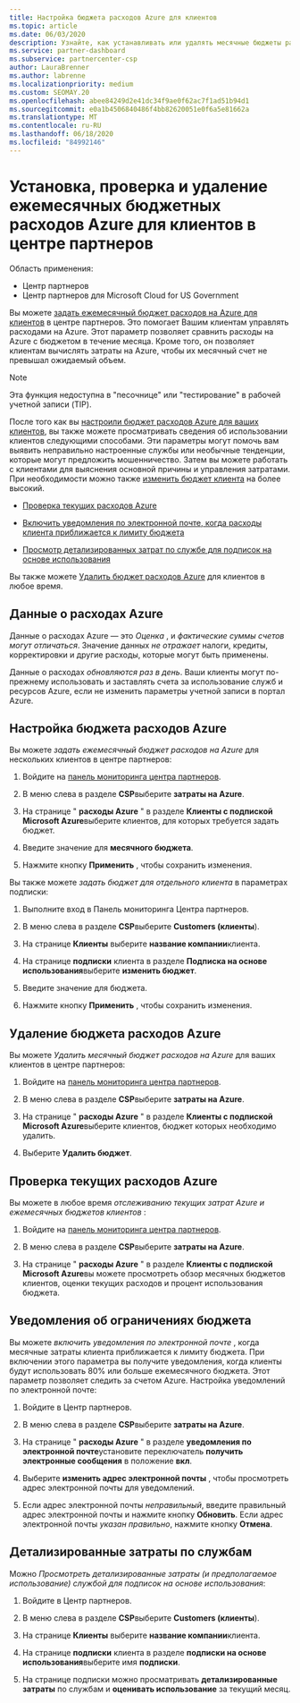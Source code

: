```yaml
---
title: Настройка бюджета расходов Azure для клиентов
ms.topic: article
ms.date: 06/03/2020
description: Узнайте, как устанавливать или удалять месячные бюджеты расходов на Azure для клиентов, а также просматривать данные о расходах Azure и задавать уведомления, связанные с бюджетом.
ms.service: partner-dashboard
ms.subservice: partnercenter-csp
author: LauraBrenner
ms.author: labrenne
ms.localizationpriority: medium
ms.custom: SEOMAY.20
ms.openlocfilehash: abee84249d2e41dc34f9ae0f62ac7f1ad51b94d1
ms.sourcegitcommit: e0a1b4506840486f4bb82620051e0f6a5e81662a
ms.translationtype: MT
ms.contentlocale: ru-RU
ms.lasthandoff: 06/18/2020
ms.locfileid: "84992146"
---
```

# <a name="set-check-or-remove-monthly-azure-spending-budgets-for-customers-in-partner-center"></a>Установка, проверка и удаление ежемесячных бюджетных расходов Azure для клиентов в центре партнеров

Область применения:

- Центр партнеров
- Центр партнеров для Microsoft Cloud for US Government

Вы можете [задать ежемесячный бюджет расходов на Azure для клиентов](#set-azure-spending-budget) в центре партнеров. Это помогает Вашим клиентам управлять расходами на Azure. Этот параметр позволяет сравнить расходы на Azure с бюджетом в течение месяца. Кроме того, он позволяет клиентам вычислять затраты на Azure, чтобы их месячный счет не превышал ожидаемый объем.

> [!NOTE]  
> Эта функция недоступна в "песочнице" или "тестирование" в рабочей учетной записи (TIP).

После того как вы [настроили бюджет расходов Azure для ваших клиентов](#set-azure-spending-budget), вы также можете просматривать сведения об использовании клиентов следующими способами. Эти параметры могут помочь вам выявить неправильно настроенные службы или необычные тенденции, которые могут предложить мошенничество. Затем вы можете работать с клиентами для выяснения основной причины и управления затратами. При необходимости можно также [изменить бюджет клиента](#set-azure-spending-budget) на более высокий.

- [Проверка текущих расходов Azure](#check-current-azure-spending)

- [Включить уведомления по электронной почте, когда расходы клиента приближается к лимиту бюджета](#notifications-for-budget-limits)

- [Просмотр детализированных затрат по службе для подписок на основе использования](#itemized-costs-by-service)

Вы также можете [Удалить бюджет расходов Azure](#remove-azure-spending-budget) для клиентов в любое время.

## <a name="azure-spending-data"></a>Данные о расходах Azure

Данные о расходах Azure — это *Оценка* , и *фактические суммы счетов могут отличаться*. Значение данных *не отражает* налоги, кредиты, корректировки и другие расходы, которые могут быть применены.

Данные о расходах *обновляются раз в день*. Ваши клиенты могут по-прежнему использовать и заставлять счета за использование служб и ресурсов Azure, если не изменить параметры учетной записи в портал Azure.

## <a name="set-azure-spending-budget"></a>Настройка бюджета расходов Azure

Вы можете *задать ежемесячный бюджет расходов на Azure* для нескольких клиентов в центре партнеров:

1. Войдите на [панель мониторинга центра партнеров](https://partner.microsoft.com/dashboard/).

2. В меню слева в разделе **CSP**выберите **затраты на Azure**.

3. На странице " **расходы Azure** " в разделе **Клиенты с подпиской Microsoft Azure**выберите клиентов, для которых требуется задать бюджет.

4. Введите значение для **месячного бюджета**.

5. Нажмите кнопку **Применить** , чтобы сохранить изменения.

Вы также можете *задать бюджет для отдельного клиента* в параметрах подписки:

1. Выполните вход в Панель мониторинга Центра партнеров.

2. В меню слева в разделе **CSP**выберите **Customers (клиенты**).

3. На странице **Клиенты** выберите **название компании**клиента.

4. На странице **подписки** клиента в разделе **Подписка на основе использования**выберите **изменить бюджет**.

5. Введите значение для бюджета.

6. Нажмите кнопку **Применить** , чтобы сохранить изменения.

## <a name="remove-azure-spending-budget"></a>Удаление бюджета расходов Azure

Вы можете *Удалить месячный бюджет расходов на Azure* для ваших клиентов в центре партнеров:

1. Войдите на [панель мониторинга центра партнеров](https://partner.microsoft.com/dashboard/).

2. В меню слева в разделе **CSP**выберите **затраты на Azure**.

3. На странице " **расходы Azure** " в разделе **Клиенты с подпиской Microsoft Azure**выберите клиентов, бюджет которых необходимо удалить.

4. Выберите **Удалить бюджет**.

## <a name="check-current-azure-spending"></a>Проверка текущих расходов Azure

Вы можете в любое время *отслеживанию текущих затрат Azure и ежемесячных бюджетов клиентов* :

1. Войдите на [панель мониторинга центра партнеров](https://partner.microsoft.com/dashboard/).

2. В меню слева в разделе **CSP**выберите **затраты на Azure**.

3. На странице " **расходы Azure** " в разделе **Клиенты с подпиской Microsoft Azure**вы можете просмотреть обзор месячных бюджетов клиентов, оценки текущих расходов и процент использования бюджета.

## <a name="notifications-for-budget-limits"></a>Уведомления об ограничениях бюджета

Вы можете *включить уведомления по электронной почте* , когда месячные затраты клиента приближается к лимиту бюджета. При включении этого параметра вы получите уведомления, когда клиенты будут использовать 80% или больше ежемесячного бюджета. Этот параметр позволяет следить за счетом Azure. Настройка уведомлений по электронной почте:

1. Войдите в Центр партнеров.

2. В меню слева в разделе **CSP**выберите **затраты на Azure**.

3. На странице " **расходы Azure** " в разделе **уведомления по электронной почте**установите переключатель **получить электронные сообщения** в положение **вкл**.

4. Выберите **изменить адрес электронной почты** , чтобы просмотреть адрес электронной почты для уведомлений.

5. Если адрес электронной почты *неправильный*, введите правильный адрес электронной почты и нажмите кнопку **Обновить**. Если адрес электронной почты *указан правильно*, нажмите кнопку **Отмена**.

## <a name="itemized-costs-by-service"></a>Детализированные затраты по службам

Можно *Просмотреть детализированные затраты (и предполагаемое использование) службой для подписок на основе использования*:

1. Войдите в Центр партнеров.

2. В меню слева в разделе **CSP**выберите **Customers (клиенты**).

3. На странице **Клиенты** выберите **название компании**клиента.

4. На странице **подписки** клиента в разделе **подписки на основе использования**выберите имя **подписки**.

5. На странице подписки можно просматривать **детализированные затраты** по службам и **оценивать использование** за текущий месяц.

